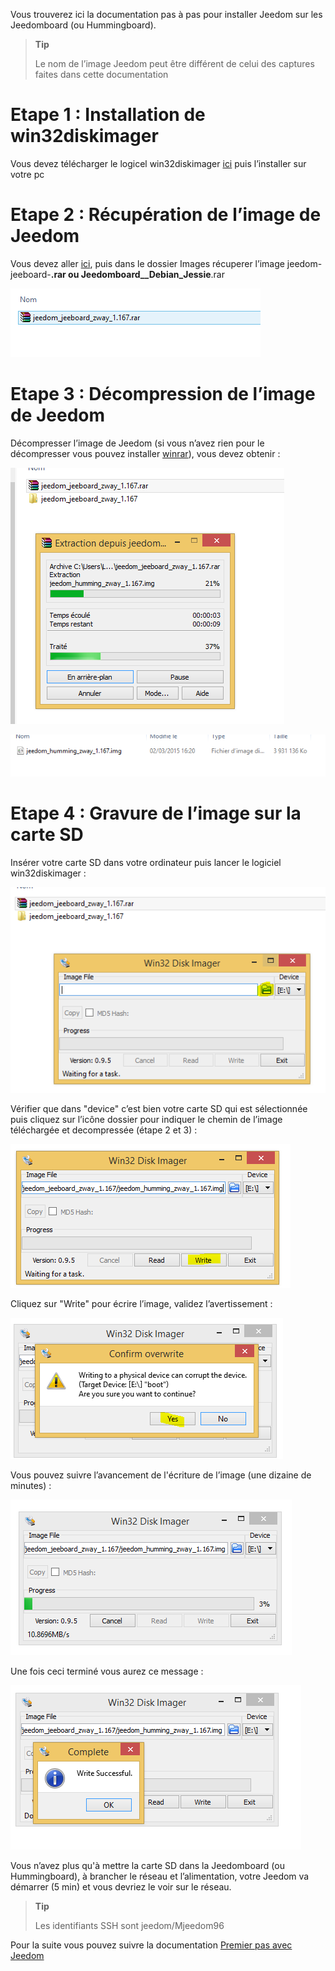Vous trouverez ici la documentation pas à pas pour installer Jeedom sur les Jeedomboard (ou Hummingboard).

> **Tip**
>
> Le nom de l’image Jeedom peut être différent de celui des captures faites dans cette documentation

Etape 1 : Installation de win32diskimager
=========================================

Vous devez télécharger le logicel win32diskimager [ici](http://sourceforge.net/projects/win32diskimager/) puis l’installer sur votre pc

Etape 2 : Récupération de l’image de Jeedom
===========================================

Vous devez aller [ici](https://www.amazon.fr/clouddrive/share/OwYXPEKiIMdsGhkFeI3eUQ0VcvTEBq0qxQevlXPvPIy/folder/IT3WZ3N0RqGzaLBnBo0qog), puis dans le dossier Images récuperer l’image jeedom-jeeboard-**.rar ou Jeedomboard\_\_Debian\_Jessie**.rar

![](../images/install_humming_1.PNG)

Etape 3 : Décompression de l’image de Jeedom
============================================

Décompresser l’image de Jeedom (si vous n’avez rien pour le décompresser vous pouvez installer [winrar](http://www.clubic.com/telecharger-fiche9632-winrar.html)), vous devez obtenir :

![](../images/install_humming_2.PNG)

![](../images/install_humming_8.PNG)

Etape 4 : Gravure de l’image sur la carte SD
============================================

Insérer votre carte SD dans votre ordinateur puis lancer le logiciel win32diskimager :

![](../images/install_humming_3.PNG)

Vérifier que dans "device" c’est bien votre carte SD qui est sélectionnée puis cliquez sur l’icône dossier pour indiquer le chemin de l’image téléchargée et decompressée (étape 2 et 3) :

![](../images/install_humming_4.PNG)

Cliquez sur "Write" pour écrire l’image, validez l’avertissement :

![](../images/install_humming_5.PNG)

Vous pouvez suivre l’avancement de l'écriture de l’image (une dizaine de minutes) :

![](../images/install_humming_6.PNG)

Une fois ceci terminé vous aurez ce message :

![](../images/install_humming_7.PNG)

Vous n’avez plus qu'à mettre la carte SD dans la Jeedomboard (ou Hummingboard), à brancher le réseau et l’alimentation, votre Jeedom va démarrer (5 min) et vous devriez le voir sur le réseau.

> **Tip**
>
> Les identifiants SSH sont jeedom/Mjeedom96

Pour la suite vous pouvez suivre la documentation [Premier pas avec Jeedom](https://www.jeedom.fr/doc/documentation/premiers-pas/fr_FR/doc-premiers-pas.html)

